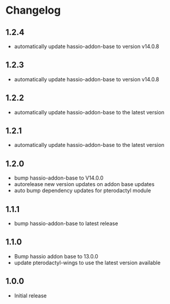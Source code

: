 # Changelog
## 1.2.4
 - automatically update hassio-addon-base to version v14.0.8


## 1.2.3
- automatically update hassio-addon-base to version v14.0.8


## 1.2.2
- automatically update hassio-addon-base to the latest version

## 1.2.1
- automatically update hassio-addon-base to the latest version

## 1.2.0
- bump hassio-addon-base to V14.0.0
- autorelease new version updates on addon base updates
- auto bump dependency updates for pterodactyl module

## 1.1.1
- bump hassio-addon-base to latest release

## 1.1.0
- Bump hassio addon base to 13.0.0
- update pterodactyl-wings to use the latest version available

## 1.0.0
- Initial release
